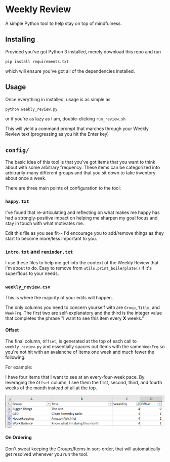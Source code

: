 # Weekly Review

A simple Python tool to help stay on top of mindfulness.

## Installing

Provided you've got Python 3 installed, merely download this repo and run

```
pip install requirements.txt
```

which will ensure you've got all of the dependencies installed.

## Usage

Once everything in installed, usage is as simple as

```
python weekly_review.py
```

or if you're as lazy as I am, double-clicking `run_review.sh`

This will yield a command prompt that marches through your Weekly Review text (progressing as you hit the Enter key)


## `config/`

The basic idea of this tool is that you've got items that you want to think about with some arbitrary frequency. These items can be categorized into arbitrarily-many different groups and that you sit down to take inventory about once a week.

There are three main points of configuration to the tool:

### `happy.txt`

I've found that re-articulating and reflecting on what makes me happy has had a strongly-positive impact on helping me sharpen my goal focus and stay in touch with what motivates me.

Edit this file as you see fit-- I'd encourage you to add/remove things as they start to become more/less important to you.

### `intro.txt` and `reminder.txt`

I use these files to help me get into the context of the Weekly Review that I'm about to do. Easy to remove from `utils.print_boilerplate()` if it's superflous to your needs.

### `weekly_review.csv`

This is where the majority of your edits will happen.

The only columns you need to concern yourself with are `Group`, `Title`, and `WeekFrq`. The first two are self-explanatory and the third is the integer value that completes the phrase "I want to see this item every **X** weeks."

#### Offset

The final column, `Offset`, is generated at the top of each call to `weekly_review.py` and essentially spaces out Items with the same `WeekFrq` so you're not hit with an avalanche of Items one week and much fewer the following.

For example:

I have four items that I want to see at an every-four-week pace. By leveraging the `Offset` column, I see them the first, second, third, and fourth weeks of the month instead of all at the top.

![image](docs/offset.PNG)

#### On Ordering

Don't sweat keeping the Groups/Items in sort-order, that will automatically get resolved whenever you run the tool.
